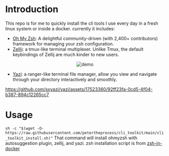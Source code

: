# Introduction
This repo is for me to quickly install the cli tools I use every day in a fresh linux system or inside a docker.
currently it includes:
- [Oh My Zsh](https://github.com/ohmyzsh/ohmyzsh): A delightful community-driven (with 2,400+ contributors) framework for managing your zsh configuration. 
- [Zellij](https://github.com/zellij-org/zellij): a tmux-like terminal multiplexer. Unlike Tmux, the default keybindings of Zellij are much kinder to new users.
<p align="center">
  <img src="https://raw.githubusercontent.com/zellij-org/zellij/main/assets/demo.gif" alt="demo">
</p>

- [Yazi](https://github.com/sxyazi/yazi): a ranger-like terminal file manager, allow you view and navigate through your directory interactively and smoothly.

https://github.com/sxyazi/yazi/assets/17523360/92ff23fa-0cd5-4f04-b387-894c12265cc7
# Usage
`sh -c "$(wget -O- https://raw.githubusercontent.com/petertheprocess/cli_toolkit/main/cli_toolkit_install.sh)"`
That command will install ohmyzsh with autosuggestion plugin, zellij, and yazi. zsh installation script is from [zsh-in-docker](https://github.com/deluan/zsh-in-docker)


